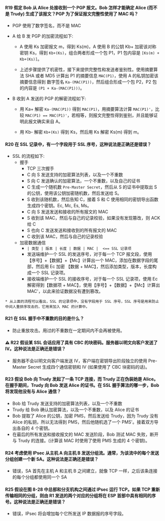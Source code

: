 #### R19 假定 Bob 从 Alice 处接收到一个 PGP 报文。Bob 怎样才能确定 Alice (而不是 Trudy) 生成了该报文？PGP 为了保证报文完整性使用了 MAC 吗？
  
   * PGP 使用了数字签名，而不是 MAC
   
   * A 给 B 发 PGP 的加密流程如下:
   
      * A 使用 Ks 加密报文 m，得到 Ks(m)，A 使用 B 的公钥 Kb+ 加密该对称密钥 Ks，得到 `Kb+(Ks)`，组合两者形成一个包 P1，P1 包内容是 `[Ks(m) + Kb+(Ks)]`。
      
      * 上述步骤提供了机密性，接下来提供完整性和发送者鉴别性。使用摘要算法 SHA 或者 MD5 计算出 P1 的摘要信息 `MAC(P1)`，使用 A 的私钥加密该摘要信息得到 数字签名 `Ka-(MAC(P1))`，然后组合形成一个包 P2，P2 包的内容是 `(P1 + Ka-(MAC(P1)))`。
      
   * B 收到 A 发送的 PGP 的解密流程如下:
   
      * 用 Ka+ 解密 `Ka-(MAC(P1))` 得到 `MAC(P1)`，用摘要算法计算 `MAC(P1)'`，比较 `MAC(P1) == MAC(P1)'`，若相等，则报文完整性得到鉴别，并且能够证明此报文确实来自 A。
      
      * 用 Kb- 解密 `Kb+(Ks)` 得到 Ks，然后用 Ks 解密 Ks(m) 得到 m。

#### R20 在 SSL 记录中，有一个字段用于 SSL 序号，这种说法是正确还是错误？

   * SSL 的流程如下:
      * 握手
         * TCP 三次握手
         * C 向 S 发送支持的加密算法列表，以及一个不重数
         * S 向 C 发送确认的加密算法，一个不重数，以及自己的证书
         * C 生成一个随机数 `Pre-Master Secret`，然后从 S 的证书中提取出 S 的公钥，使用该公钥加密随机数，然后发送给 S。
         * S 收到该随机数，然后告知 C，接着 S 和 C 使用相同的密钥导出函数生成四个密钥。Ec, Mc, Es, Ms。
         * C 向 S 发送发送和接收的所有报文的 MAC
         * S 收到该 MAC，然后与自己的记录校验，如果没有发现篡改，则 ACK 给 C
         * S 也向 C 发送发送和接收到的所有报文的 MAC
         * C 收到该 MAC，然后与自己的记录校验
      * 加密数据通信
         * `| 类型 | 版本 | 长度 | 数据 | MAC |  <== SSL 记录项`
         * 发送端维护一个 SSL 的发送序号，对于每一个 TCP 报文段，使用【序号】+【数据】+【Mc】计算出一个 MAC，添加在数据字段的尾部，然后用 Ec 加密 【数据 + MAC】，然后添加类型，版本，长度构成一个 SSL 记录项。
         * 接收端维护一个 SSL 的接收序号，对于每一个 SSL 记录项，使用 Ec 解密得到【数据项 + MAC】，使用【序号】+【数据】+【Mc】计算出 MAC'，以此来验证数据没有遭到篡改。
      
    * 从上面的流程可以看出，SSL 的记录项中，没有字段用于 SSL 序号，SSL 序号是用来防止中间人重排序攻击的，它用来加入 MAC 的计算中。

#### R21 在 SSL 握手中不重数的目的是什么？
    
   * 防止重放攻击。用过的不重数在一定期间内不会再被使用。

#### ⚠️ R22 假设某 SSL 会话应用了具有 CBC 的块密码。服务器以明文向客户发送了 IV。这种说法是正确还是错误？

   * 服务器不会以明文向客户端发送 IV，客户端在密钥导出阶段独立的使用 Pre-Master Secret 生成四个通信密钥和 IV (如果使用了 CBC 块密码的话)。

#### R23 假设 Bob 向 Trudy 发起了一条 TCP 连接，而 Trudy 正在伪装她是 Alice。在握手期间，Trudy 向 Bob 发送 Alice 的证书。在 SSL 握手算法的哪一步，Bob 将发现他没有与 Alice 通信？

   * Bob 给 Trudy 发送支持的加密算法列表，以及一个不重数
   * Trudy 给 Bob 确认加密算法，以及一个不重数，以及 Alice 的证书
   * Bob 提取了 Alice 的公钥，加密 PMS，然后发送给 Trudy，因为 Trudy 没有 Alice 的私钥，所以无法得到 PMS，然后他随机选了一个 PMS'。接着双方导出各自的 4 个密钥。
   * 在最后的所有发送和接收报文的 MAC 发送阶段，Bob 测试 MAC 失败，断开与 Trudy 的连接。(计算该 MAC 时使用了使用 PMS 生成的 4 个密钥)。

#### R24 考虑使用 IPsec 从主机 A 向主机 B 发送分组流。通常，为该流中的每个发送分组创建一个新 SA。这种说法是正确还是错误？

   * 错误，SA 首先在主机 A 和主机 B 之间建立，就像 TCP 一样，之后该条连接的每个分组都使用同一个 SA

#### R25 假设在图 8-28 中总部和分支机构之间通过 IPsec 运行 TCP。如果 TCP 重新传输相同的分组，则由 R1 发送的两个对应的分组将在 ESP 首部中具有相同的序号。这种说法是正确还是错误？

   * 错误，IPsec 将会增加每个它所发送 IP 数据报的序号字段。

  
